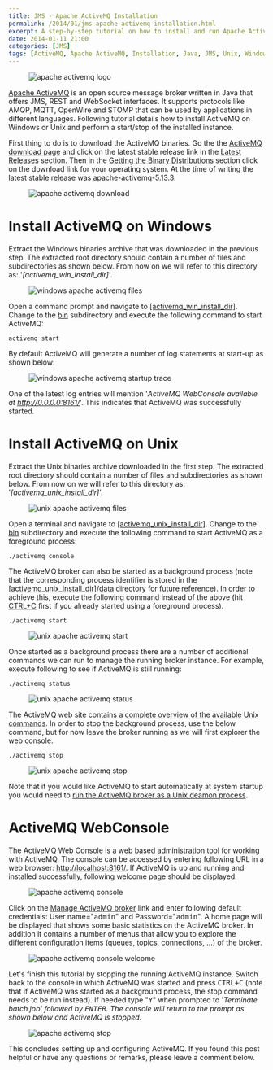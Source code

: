 ```yaml
---
title: JMS - Apache ActiveMQ Installation
permalink: /2014/01/jms-apache-activemq-installation.html
excerpt: A step-by-step tutorial on how to install and run Apache ActiveMQ on Windows or Unix.
date: 2014-01-11 21:00
categories: [JMS]
tags: [ActiveMQ, Apache ActiveMQ, Installation, Java, JMS, Unix, Windows]
---
```


<figure>
    <img src="{{ site.url }}/assets/images/logos/apache-activemq-logo.png" alt="apache activemq logo">
</figure>

[Apache ActiveMQ](http://activemq.apache.org/) is an open source message broker written in Java that offers JMS, REST and WebSocket interfaces. It supports protocols like AMQP, MQTT, OpenWire and STOMP that can be used by applications in different languages. Following tutorial details how to install ActiveMQ on Windows or Unix and perform a start/stop of the installed instance.


 First thing to do is to download the ActiveMQ binaries. Go the the [ActiveMQ download page](http://activemq.apache.org/download.html) and click on the latest stable release link in the <ins>Latest Releases</ins> section. Then in the <ins>Getting the Binary Distributions</ins> section click on the download link for your operating system. At the time of writing the latest stable release was apache-activemq-5.13.3.

<figure>
    <img src="{{ site.url }}/assets/images/jms/apache-activemq-download.png" alt="apache activemq download">
</figure>

# Install ActiveMQ on Windows

Extract the Windows binaries archive that was downloaded in the previous step. The extracted root directory should contain a number of files and subdirectories as shown below. From now on we will refer to this directory as: '<var>[activemq_win_install_dir]</var>'.

<figure>
    <img src="{{ site.url }}/assets/images/jms/windows-apache-activemq-files.png" alt="windows apache activemq files">
</figure>

Open a command prompt and navigate to <ins>[activemq_win_install_dir]</ins>. Change to the <ins>bin</ins> subdirectory and execute the following command to start ActiveMQ: 

``` plaintext
activemq start
```

By default ActiveMQ will generate a number of log statements at start-up as shown below:

<figure>
    <img src="{{ site.url }}/assets/images/jms/windows-apache-activemq-startup-trace.png" alt="windows apache activemq startup trace">
</figure>

One of the latest log entries will mention '<var>ActiveMQ WebConsole available at http://0.0.0.0:8161/</var>'. This indicates that ActiveMQ was successfully started.

# Install ActiveMQ on Unix

Extract the Unix binaries archive downloaded in the first step. The extracted root directory should contain a number of files and subdirectories as shown below. From now on we will refer to this directory as: '<var>[activemq_unix_install_dir]</var>'.

<figure>
    <img src="{{ site.url }}/assets/images/jms/unix-apache-activemq-files.png" alt="unix apache activemq files">
</figure>

Open a terminal and navigate to <ins>[activemq_unix_install_dir]</ins>. Change to the <ins>bin</ins> subdirectory and execute the following command to start ActiveMQ as a foreground process:

``` plaintext
./activemq console
```

The ActiveMQ broker can also be started as a background process (note that the corresponding process identifier is stored in the <ins>[activemq_unix_install_dir]/data</ins> directory for future reference). In order to achieve this, execute the following command instead of the above (hit <ins>CTRL+C</ins> first if you already started using a foreground process).

``` plaintext
./activemq start
```

<figure>
    <img src="{{ site.url }}/assets/images/jms/unix-apache-activemq-start.png" alt="unix apache activemq start">
</figure>

Once started as a background process there are a number of additional commands we can run to manage the running broker instance. For example, execute following to see if ActiveMQ is still running:

``` plaintext
./activemq status
```

<figure>
    <img src="{{ site.url }}/assets/images/jms/unix-apache-activemq-status.png" alt="unix apache activemq status">
</figure>

The ActiveMQ web site contains a [complete overview of the available Unix commands](http://activemq.apache.org/unix-shell-script.html#UnixShellScript-Functionaloverview). In order to stop the background process, use the below command, but for now leave the broker running as we will first explorer the web console.

``` plaintext
./activemq stop
```

<figure>
    <img src="{{ site.url }}/assets/images/jms/unix-apache-activemq-stop.png" alt="unix apache activemq stop">
</figure>

Note that if you would like ActiveMQ to start automatically at system startup you would need to [run the ActiveMQ broker as a Unix deamon process](http://activemq.apache.org/unix-shell-script.html#UnixShellScript-Runningactivemqasaunixdaemon).

# ActiveMQ WebConsole

The ActiveMQ Web Console is a web based administration tool for working with ActiveMQ. The console can be accessed by entering following URL in a web browser: [http://localhost:8161/](http://localhost:8161/). If ActiveMQ is up and running and installed successfully, following welcome page should be displayed:

<figure>
    <img src="{{ site.url }}/assets/images/jms/apache-activemq-console.png" alt="apache activemq console">
</figure>

Click on the <ins>Manage ActiveMQ broker</ins> link and enter following default credentials: User name="<kbd>admin</kbd>" and Password="<kbd>admin</kbd>". A home page will be displayed that shows some basic statistics on the ActiveMQ broker. In addition it contains a number of menus that allow you to explore the different configuration items (queues, topics, connections, ...) of the broker.

<figure>
    <img src="{{ site.url }}/assets/images/jms/apache-activemq-console-welcome.png" alt="apache activemq console welcome">
</figure>

Let's finish this tutorial by stopping the running ActiveMQ instance. Switch back to the console in which ActiveMQ was started and press <kbd>CTRL+C</kbd> (note that if ActiveMQ was started as a background process, the stop command needs to be run instead). If needed type "<kbd>Y</kbd>" when prompted to '<var>Terminate batch job<var>' followed by <kbd>ENTER</kbd>. The console will return to the prompt as shown below and ActiveMQ is stopped. 

<figure>
    <img src="{{ site.url }}/assets/images/jms/apache-activemq-stop.png" alt="apache activemq stop">
</figure>

This concludes setting up and configuring ActiveMQ. If you found this post helpful or have any questions or remarks, please leave a comment below.